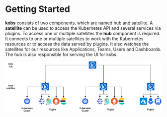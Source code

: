 # Getting Started

**kobs** consists of two components, which are named hub and satellite. A **satellite** can be used to access the Kubernetes API and several services via plugins. To access one or multiple satellites the **hub** component is required. It connects to one or multiple satellites to work with the Kubernetes resources or to access the data served by plugins. It also watches the satellites for our resources like Applications, Teams, Users and Dashboards. The hub is also responsible for serving the UI for kobs.

![Architecture](./assets/architecture.png)
